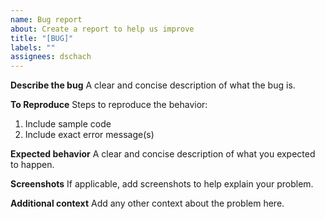 ```yaml
---
name: Bug report
about: Create a report to help us improve
title: "[BUG]"
labels: ""
assignees: dschach
---
```


**Describe the bug**
A clear and concise description of what the bug is.

**To Reproduce**
Steps to reproduce the behavior:

1. Include sample code
2. Include exact error message(s)

**Expected behavior**
A clear and concise description of what you expected to happen.

**Screenshots**
If applicable, add screenshots to help explain your problem.

**Additional context**
Add any other context about the problem here.
